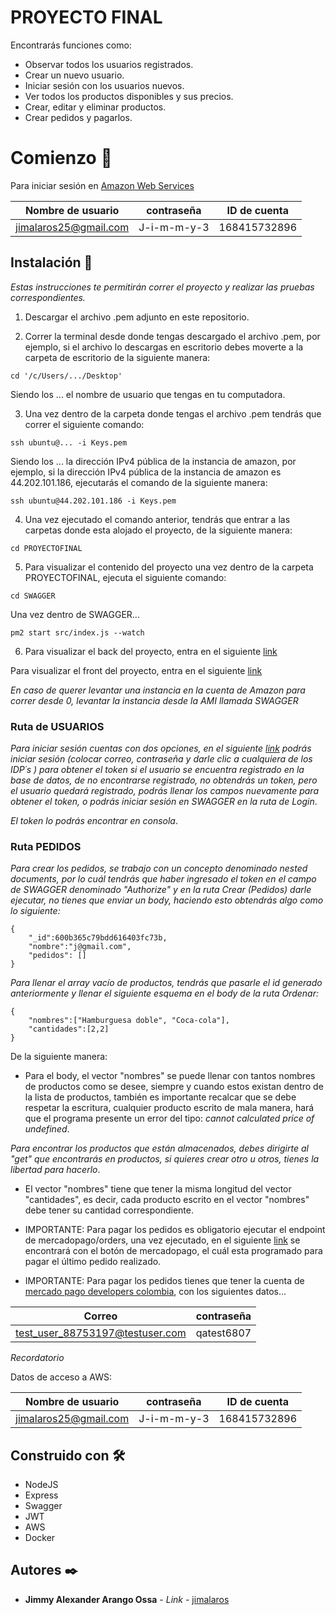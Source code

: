 # PROYECTO FINAL

Encontrarás funciones como:

* Observar todos los usuarios registrados.
* Crear un nuevo usuario.
* Iniciar sesión con los usuarios nuevos.
* Ver todos los productos disponibles y sus precios.
* Crear, editar y eliminar productos.
* Crear pedidos y pagarlos.

# Comienzo 🚀

Para iniciar sesión en [Amazon Web Services](https://aws.amazon.com/es/console/) 

|       Nombre de usuario       |    contraseña   |    ID de cuenta   |
|-------------------------------|-----------------|-------------------|
|     jimalaros25@gmail.com     |   J-i-m-m-y-3   |   168415732896    | 

## Instalación 🔧

_Estas instrucciones te permitirán correr el proyecto y realizar las pruebas correspondientes._

1. Descargar el archivo .pem adjunto en este repositorio.

2. Correr la terminal desde donde tengas descargado el archivo .pem, por ejemplo, si el archivo lo descargas en escritorio debes moverte a la carpeta de escritorio de la siguiente manera:

```
cd '/c/Users/.../Desktop'
```

Siendo los ... el nombre de usuario que tengas en tu computadora.

3. Una vez dentro de la carpeta donde tengas el archivo .pem tendrás que correr el siguiente comando:

```
ssh ubuntu@... -i Keys.pem
```

Siendo los ... la dirección IPv4 pública de la instancia de amazon, por ejemplo, si la dirección IPv4 pública de la instancia de amazon es 44.202.101.186, ejecutarás el comando de la siguiente manera:

```
ssh ubuntu@44.202.101.186 -i Keys.pem
```

4. Una vez ejecutado el comando anterior, tendrás que entrar a las carpetas donde esta alojado el proyecto, de la siguiente manera:

```
cd PROYECTOFINAL
```

5. Para visualizar el contenido del proyecto una vez dentro de la carpeta PROYECTOFINAL, ejecuta el siguiente comando:

```
cd SWAGGER
```

Una vez dentro de SWAGGER...

```
pm2 start src/index.js --watch
```

6. Para visualizar el back del proyecto, entra en el siguiente [link](https://api.apicommerce.tk/api)

Para visualizar el front del proyecto, entra en el siguiente [link](https://apicommerce.tk)

_En caso de querer levantar una instancia en la cuenta de Amazon para correr desde 0, levantar la instancia desde la AMI llamada SWAGGER_
### Ruta de USUARIOS

_Para iniciar sesión cuentas con dos opciones, en el siguiente [link](https://apicommerce.tk/login.html) podrás iniciar sesión (colocar correo, contraseña y darle clic a cualquiera de los IDP´s ) para obtener el token si el usuario se encuentra registrado en la base de datos, de no encontrarse registrado, no obtendrás un token, pero el usuario quedará registrado, podrás llenar los campos nuevamente para obtener el token, o podrás iniciar sesión en SWAGGER en la ruta de Login_.

_El token lo podrás encontrar en consola_.
### Ruta PEDIDOS

_Para crear los pedidos, se trabajo con un concepto denominado nested documents, por lo cuál tendrás que haber ingresado el token en el campo de SWAGGER denominado "Authorize" y en la ruta Crear (Pedidos) darle ejecutar, no tienes que enviar un body, haciendo esto obtendrás algo como lo siguiente:_

```
{
    "_id":600b365c79bdd616403fc73b,
    "nombre":"j@gmail.com",
    "pedidos": []
}
```

_Para llenar el array vacío de productos, tendrás que pasarle el id generado anteriormente y llenar el siguiente esquema en el body de la ruta Ordenar:_

```
{
    "nombres":["Hamburguesa doble", "Coca-cola"],
    "cantidades":[2,2]
}
```

De la siguiente manera: 

* Para el body, el vector "nombres" se puede llenar con tantos nombres de productos como se desee, siempre y cuando estos existan dentro de la lista de productos, también es importante recalcar que se debe respetar la escritura, cualquier producto escrito de mala manera, hará que el programa presente un error del tipo: _cannot calculated price of undefined_.

_Para encontrar los productos que están almacenados, debes dirigirte al "get" que encontrarás en productos, si quieres crear otro u otros, tienes la libertad para hacerlo_.

* El vector "nombres" tiene que tener la misma longitud del vector "cantidades", es decir, cada producto escrito en el vector "nombres" debe tener su cantidad correspondiente.

* IMPORTANTE: Para pagar los pedidos es obligatorio ejecutar el endpoint de mercadopago/orders, una vez ejecutado, en el siguiente [link](https://apicommerce.tk/pago.html) se encontrará con el botón de mercadopago, el cuál esta programado para pagar el último pedido realizado.

* IMPORTANTE: Para pagar los pedidos tienes que tener la cuenta de [mercado pago developers colombia](https://www.mercadolibre.com/jms/mco/lgz/login?platform_id=mp&go=https://www.mercadopago.com.co/developers/es/guides), con los siguientes datos...

|               Correo                   |    contraseña   |
|----------------------------------------|-----------------|
|     test_user_88753197@testuser.com    |    qatest6807   |

_Recordatorio_

Datos de acceso a AWS:

|       Nombre de usuario       |    contraseña   |    ID de cuenta   |
|-------------------------------|-----------------|-------------------|
|     jimalaros25@gmail.com     |   J-i-m-m-y-3   |   168415732896    | 
## Construido con 🛠️

* NodeJS
* Express
* Swagger
* JWT
* AWS
* Docker
## Autores ✒️

* **Jimmy Alexander Arango Ossa** - *Link* - [jimalaros](https://github.com/SPRINT4-ACAMICA)

